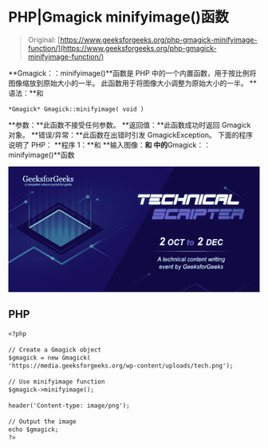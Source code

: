 # PHP|Gmagick minifyimage()函数

> Original: [https://www.geeksforgeeks.org/php-gmagick-minifyimage-function/](https://www.geeksforgeeks.org/php-gmagick-minifyimage-function/)

**Gmagick：：minifyimage()**函数是 PHP 中的一个内置函数，用于按比例将图像缩放到原始大小的一半。 此函数用于将图像大小调整为原始大小的一半。
**语法：**和

```
*Gmagick* Gmagick::minifyimage( void )
```

**参数：**此函数不接受任何参数。
**返回值：**此函数成功时返回 Gmagick 对象。
**错误/异常：**此函数在出错时引发 GmagickException。
下面的程序说明了 PHP：
**程序 1：**和
**输入图像：**和
中的**Gmagick：：minifyimage()**函数

![](img/88e955c2701e97341d552eba1b5adceb.png)

## PHP

```
<?php

// Create a Gmagick object
$gmagick = new Gmagick(
'https://media.geeksforgeeks.org/wp-content/uploads/tech.png');

// Use minifyimage function
$gmagick->minifyimage();

header('Content-type: image/png');

// Output the image
echo $gmagick;
?>
```